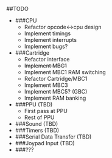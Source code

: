 ##TODO
* ###CPU
  * Refactor opcode<->cpu design 
  * Implement timings
  * Implement interrupts
  * Implement bugs?
* ###Cartridge
  * Refactor interface 
  * ~~Implement MBC1~~
  * Implement MBC1 RAM switching
  * Refactor Cartridge/MBC1
  * Implement MBC3
  * Implement MBC5? (GBC)
  * Implement RAM banking
* ###PPU (TBD)
  * First pass at PPU
  * Rest of PPU
* ###Sound (TBD)
* ###Timers (TBD)
* ###Serial Data Transfer (TBD)
* ###Joypad Input (TBD)
* ###???
